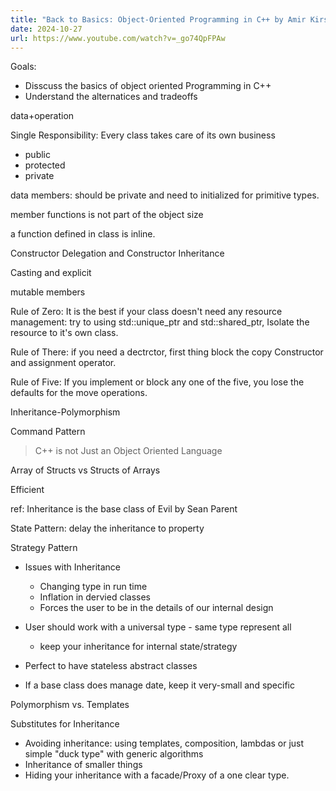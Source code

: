 ```yaml
---
title: "Back to Basics: Object-Oriented Programming in C++ by Amir Kirsh"
date: 2024-10-27
url: https://www.youtube.com/watch?v=_go74QpFPAw
---
```


Goals:

- Disscuss the basics of object oriented Programming in C++
- Understand the alternatices and tradeoffs

data+operation

Single Responsibility: Every class takes care of its own business

- public
- protected
- private

data members: should be private and need to initialized for primitive types.

member functions is not part of the object size

a function defined in class is inline.

Constructor Delegation and Constructor Inheritance

Casting and explicit

mutable members

Rule of Zero: It is the best if your class doesn't need any resource management: try to using std::unique_ptr and std::shared_ptr, Isolate the resource to it's own class.

Rule of There: if you need a dectrctor, first thing block the copy Constructor and assignment operator.

Rule of Five: If you implement or block any one of the five, you lose the defaults for the move operations.

Inheritance-Polymorphism

Command Pattern

> C++ is not Just an Object Oriented Language

Array of Structs vs Structs of Arrays

Efficient

ref: Inheritance is the base class of Evil by Sean Parent

State Pattern: delay the inheritance to property

Strategy Pattern

- Issues with Inheritance
  - Changing type in run time
  - Inflation in dervied classes
  - Forces the user to be in the details of our internal design

- User should work with a universal type - same type represent all
  - keep your inheritance for internal state/strategy
- Perfect to have stateless abstract classes
- If a base class does manage date, keep it very-small and specific

Polymorphism vs. Templates

Substitutes for Inheritance

- Avoiding inheritance: using templates, composition, lambdas or just simple "duck type" with generic algorithms
- Inheritance of smaller things
- Hiding your inheritance with a facade/Proxy of a one clear type.
